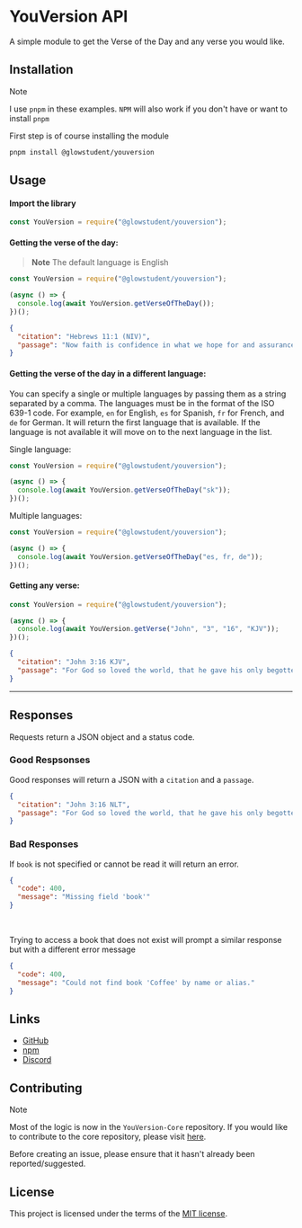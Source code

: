 # YouVersion API

A simple module to get the Verse of the Day and any verse you would like.

## Installation

> [!NOTE]
> I use `pnpm` in these examples. `NPM` will also work if you don't have or want to install `pnpm`

First step is of course installing the module

```bash
pnpm install @glowstudent/youversion
```

## Usage

#### Import the library

```javascript
const YouVersion = require("@glowstudent/youversion");
```

#### Getting the verse of the day:

> **Note**
> The default language is English

```javascript
const YouVersion = require("@glowstudent/youversion");

(async () => {
  console.log(await YouVersion.getVerseOfTheDay());
})();
```

```json
{
  "citation": "Hebrews 11:1 (NIV)",
  "passage": "Now faith is confidence in what we hope for and assurance about what we do not see."
}
```

#### Getting the verse of the day in a different language:

You can specify a single or multiple languages by passing them as a string separated by a comma. The languages must be in the format of the ISO 639-1 code. For example, `en` for English, `es` for Spanish, `fr` for French, and `de` for German. It will return the first language that is available. If the language is not available it will move on to the next language in the list.

Single language:

```javascript
const YouVersion = require("@glowstudent/youversion");

(async () => {
  console.log(await YouVersion.getVerseOfTheDay("sk"));
})();
```

Multiple languages:

```javascript
const YouVersion = require("@glowstudent/youversion");

(async () => {
  console.log(await YouVersion.getVerseOfTheDay("es, fr, de"));
})();
```

#### Getting any verse:

```javascript
const YouVersion = require("@glowstudent/youversion");

(async () => {
  console.log(await YouVersion.getVerse("John", "3", "16", "KJV"));
})();
```

```json
{
  "citation": "John 3:16 KJV",
  "passage": "For God so loved the world, that he gave his only begotten Son, that whosoever believeth in him should not perish, but have everlasting life."
}
```

---

## Responses

Requests return a JSON object and a status code.

### Good Respsonses

Good responses will return a JSON with a `citation` and a `passage`.

```json
{
  "citation": "John 3:16 NLT",
  "passage": "For God so loved the world, that he gave his only begotten Son, that whosoever believeth in him should not perish, but have everlasting life."
}
```

### Bad Responses

If `book` is not specified or cannot be read it will return an error.

```json
{
  "code": 400,
  "message": "Missing field 'book'"
}
```

<br>

Trying to access a book that does not exist will prompt a similar response but with a different error message

```json
{
  "code": 400,
  "message": "Could not find book 'Coffee' by name or alias."
}
```

## Links

- [GitHub](https://github.com/Glowstudent777/YouVersion-API)
- [npm](https://www.npmjs.com/package/@glowstudent/youversion)
- [Discord](https://discord.gg/4wM63P7ZUd)

## Contributing

> [!NOTE]
> Most of the logic is now in the `YouVersion-Core` repository. If you would like to contribute to the core repository, please visit [here](https://github.com/Glowstudent777/YouVersion-Core).

Before creating an issue, please ensure that it hasn't already been reported/suggested.

## License

This project is licensed under the terms of the
[MIT license](/LICENSE).
